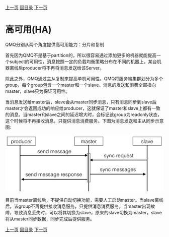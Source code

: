 [上一页](code.md)
[回目录](../../readme.md)
[下一页](monitor.md)

# 高可用(HA)

QMQ分别从两个角度提供高可用能力：分片和复制

首先因为QMQ不是基于partition的，所以很容易通过添加更多的机器就能提高一个subject的可用性，消息按照一定的负载均衡策略分布在不同的机器上，某台机器离线后producer将不再将消息发送给该Server。

除此之外，QMQ通过主从复制来提高单机可用性。QMQ将服务端集群划分为多个group，每个group包含一个master和一个slave。消息的发送和消费全部指向master，slave只为保证可用性。

当消息发送给master后，slave会从master同步消息，只有消息同步到slave后master才会返回成功的响应给producer，这就保证了master和slave上都有一致的消息。当master和slave之间的延迟增大时，会标记该group为readonly状态，这个时候将不再接收消息，只提供消息消费服务。下图为消息发送和主从同步示意图:

![ha](../images/ha.png)

目前当master离线后，不提供自动切换功能，需要人工启动master。当slave离线后，该group不再提供接收消息服务，只提供消息消费服务。当master出现故障，导致消息丢失时，可以将其切换为slave，原来的slave切换为master，slave将从master同步数据，同步完成后提供服务。

[上一页](code.md)
[回目录](../../readme.md)
[下一页](monitor.md)
